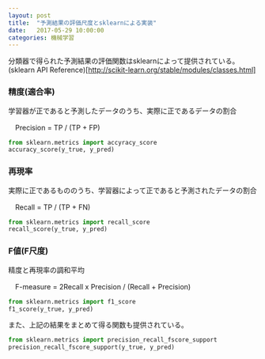 ```yaml
---
layout: post
title:  "予測結果の評価尺度とsklearnによる実装"
date:   2017-05-29 10:00:00
categories: 機械学習
---
```


分類器で得られた予測結果の評価関数はsklearnによって提供されている。  
(sklearn API Reference)[http://scikit-learn.org/stable/modules/classes.html]

### 精度(適合率)
学習器が正であると予測したデータのうち、実際に正であるデータの割合
  
　Precision = TP / (TP + FP)  
  
```python
from sklearn.metrics import accyracy_score
accuracy_score(y_true, y_pred)
```
  
### 再現率
実際に正であるもののうち、学習器によって正であると予測されたデータの割合
  
　Recall = TP / (TP + FN)  
  
```python
from sklearn.metrics import recall_score
recall_score(y_true, y_pred)
```
  
### F値(F尺度)
精度と再現率の調和平均
  
　F-measure = 2Recall x Precision / (Recall + Precision)  
  
  ```python
from sklearn.metrics import f1_score
f1_score(y_true, y_pred)
```
  
また、上記の結果をまとめて得る関数も提供されている。
  
```python
from sklearn.metrics import precision_recall_fscore_support
precision_recall_fscore_support(y_true, y_pred)
```
